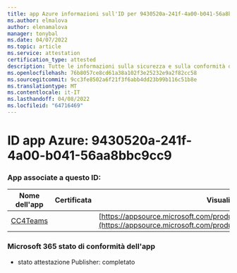 ```yaml
---
title: app Azure informazioni sull'ID per 9430520a-241f-4a00-b041-56a8bbc9cc9
ms.author: elmalova
author: elenamalova
manager: tonybal
ms.date: 04/07/2022
ms.topic: article
ms.service: attestation
certification_type: attested
description: Tutte le informazioni sulla sicurezza e sulla conformità disponibili per 9430520a-241f-4a00-b041-56a8bbc9cc9.
ms.openlocfilehash: 76b8057ce8cd61a38a102f3e25232e9a2f82cc58
ms.sourcegitcommit: 9cc3fe8502a6f21f3f6abb4dd23b99b116c51b8e
ms.translationtype: MT
ms.contentlocale: it-IT
ms.lasthandoff: 04/08/2022
ms.locfileid: "64716469"
---
```

# <a name="azure-app-id-9430520a-241f-4a00-b041-56aa8bbc9cc9"></a>ID app Azure: 9430520a-241f-4a00-b041-56aa8bbc9cc9


### <a name="apps-associated-with-this-id"></a>App associate a questo ID:
| **Nome dell'app** | **Certificata** | **Visualizzazione in AppSource** |
|--------------|---------------|-----------------------|
| [CC4Teams](../forward/contactcenter4all1634641680587.cc4all_01.md) |  | [https://appsource.microsoft.com/product/office/contactcenter4all1634641680587.cc4all_01](https://appsource.microsoft.com/product/office/contactcenter4all1634641680587.cc4all_01) |

### <a name="microsoft-365-app-compliance-status"></a>Microsoft 365 stato di conformità dell'app
- stato attestazione Publisher: completato
